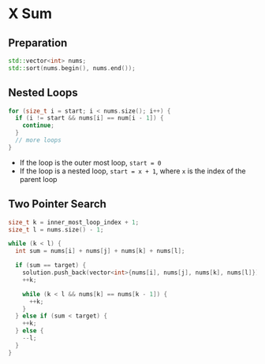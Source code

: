 # X Sum

## Preparation

```cpp
std::vector<int> nums;
std::sort(nums.begin(), nums.end());
```

## Nested Loops

```cpp
for (size_t i = start; i < nums.size(); i++) {
  if (i != start && nums[i] == num[i - 1]) {
    continue;
  }
  // more loops
}
```

- If the loop is the outer most loop, `start = 0`
- If the loop is a nested loop, `start = x + 1`, where `x` is the index
  of the parent loop

## Two Pointer Search

```cpp
size_t k = inner_most_loop_index + 1;
size_t l = nums.size() - 1;

while (k < l) {
  int sum = nums[i] + nums[j] + nums[k] + nums[l];

  if (sum == target) {
    solution.push_back(vector<int>{nums[i], nums[j], nums[k], nums[l]});
    ++k;

    while (k < l && nums[k] == nums[k - 1]) {
      ++k;
    }
  } else if (sum < target) {
    ++k;
  } else {
    --l;
  }
}
```
